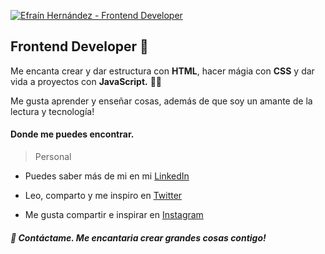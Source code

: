 [![Efraín Hernández - Frontend Developer](https://i.imgur.com/QcC82KX.png "Efraín Hernández - Frontend Developer")](https://i.imgur.com/QcC82KX.png "Efraín Hernández - Frontend Developer")
## Frontend Developer 🚀
Me encanta crear y dar estructura con **HTML**, hacer mágia  con **CSS** y dar vida a proyectos con **JavaScript.**  👨‍💻

Me gusta aprender y enseñar cosas, además de que soy un amante de la lectura y tecnología!

#### Donde me puedes encontrar.
> Personal

- Puedes saber más de mi en mi [LinkedIn](https://www.linkedin.com/in/efrainhgmx "LinkedIn")

- Leo, comparto y me inspiro en  [Twitter](https://www.twitter.com/EfrainHGLive "Twitter")

- Me gusta compartir e inspirar en  [Instagram](https://www.instagram.com/efrainhgmx/ "Instagram")

##### 🤙 Contáctame. Me encantaria crear grandes cosas contigo!
